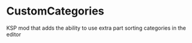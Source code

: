 # CustomCategories
KSP mod that adds the ability to use extra part sorting categories in the editor
